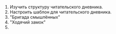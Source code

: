 1. Изучить структуру читательского дневника.
2. Настроить шаблон для читательского дневника.
3. "Бригада смышлённых"
4. "Ходячий замок"
5. 